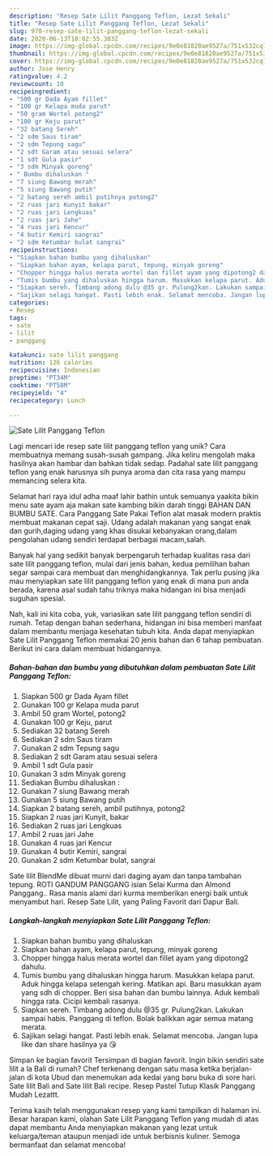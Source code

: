 ```yaml
---
description: "Resep Sate Lilit Panggang Teflon, Lezat Sekali"
title: "Resep Sate Lilit Panggang Teflon, Lezat Sekali"
slug: 970-resep-sate-lilit-panggang-teflon-lezat-sekali
date: 2020-06-13T10:02:55.383Z
image: https://img-global.cpcdn.com/recipes/9e0e81820ae9527a/751x532cq70/sate-lilit-panggang-teflon-foto-resep-utama.jpg
thumbnail: https://img-global.cpcdn.com/recipes/9e0e81820ae9527a/751x532cq70/sate-lilit-panggang-teflon-foto-resep-utama.jpg
cover: https://img-global.cpcdn.com/recipes/9e0e81820ae9527a/751x532cq70/sate-lilit-panggang-teflon-foto-resep-utama.jpg
author: Jose Henry
ratingvalue: 4.2
reviewcount: 10
recipeingredient:
- "500 gr Dada Ayam fillet"
- "100 gr Kelapa muda parut"
- "50 gram Wortel potong2"
- "100 gr Keju parut"
- "32 batang Sereh"
- "2 sdm Saus tiram"
- "2 sdm Tepung sagu"
- "2 sdt Garam atau sesuai selera"
- "1 sdt Gula pasir"
- "3 sdm Minyak goreng"
- " Bumbu dihaluskan "
- "7 siung Bawang merah"
- "5 siung Bawang putih"
- "2 batang sereh ambil putihnya potong2"
- "2 ruas jari Kunyit bakar"
- "2 ruas jari Lengkuas"
- "2 ruas jari Jahe"
- "4 ruas jari Kencur"
- "4 butir Kemiri sangrai"
- "2 sdm Ketumbar bulat sangrai"
recipeinstructions:
- "Siapkan bahan bumbu yang dihaluskan"
- "Siapkan bahan ayam, kelapa parut, tepung, minyak goreng"
- "Chopper hingga halus merata wortel dan fillet ayam yang dipotong2 dahulu."
- "Tumis bumbu yang dihaluskan hingga harum. Masukkan kelapa parut. Aduk hingga kelapa setengah kering. Matikan api. Baru masukkan ayam yang sdh di chopper. Beri sisa bahan dan bumbu lainnya. Aduk kembali hingga rata. Cicipi kembali rasanya."
- "Siapkan sereh. Timbang adong dulu @35 gr. Pulung2kan. Lakukan sampai habis. Panggang di teflon. Bolak balikkan agar semua matang merata."
- "Sajikan selagi hangat. Pasti lebih enak. Selamat mencoba. Jangan lupa like dan share hasilnya ya 😘"
categories:
- Resep
tags:
- sate
- lilit
- panggang

katakunci: sate lilit panggang 
nutrition: 126 calories
recipecuisine: Indonesian
preptime: "PT34M"
cooktime: "PT58M"
recipeyield: "4"
recipecategory: Lunch

---
```



![Sate Lilit Panggang Teflon](https://img-global.cpcdn.com/recipes/9e0e81820ae9527a/751x532cq70/sate-lilit-panggang-teflon-foto-resep-utama.jpg)

Lagi mencari ide resep sate lilit panggang teflon yang unik? Cara membuatnya memang susah-susah gampang. Jika keliru mengolah maka hasilnya akan hambar dan bahkan tidak sedap. Padahal sate lilit panggang teflon yang enak harusnya sih punya aroma dan cita rasa yang mampu memancing selera kita.

Selamat hari raya idul adha maaf lahir bathin untuk semuanya yaakita bikin menu sate ayam aja makan sate kambing bikin darah tinggi BAHAN DAN BUMBU SATE. Cara Panggang Sate Pakai Teflon alat masak modern praktis membuat makanan cepat saji. Udang adalah makanan yang sangat enak dan gurih,daging udang yang khas disukai kebanyakan orang,dalam pengolahan udang sendiri terdapat berbagai macam,salah.

Banyak hal yang sedikit banyak berpengaruh terhadap kualitas rasa dari sate lilit panggang teflon, mulai dari jenis bahan, kedua pemilihan bahan segar sampai cara membuat dan menghidangkannya. Tak perlu pusing jika mau menyiapkan sate lilit panggang teflon yang enak di mana pun anda berada, karena asal sudah tahu triknya maka hidangan ini bisa menjadi suguhan spesial.


Nah, kali ini kita coba, yuk, variasikan sate lilit panggang teflon sendiri di rumah. Tetap dengan bahan sederhana, hidangan ini bisa memberi manfaat dalam membantu menjaga kesehatan tubuh kita. Anda dapat menyiapkan Sate Lilit Panggang Teflon memakai 20 jenis bahan dan 6 tahap pembuatan. Berikut ini cara dalam membuat hidangannya.

<!--inarticleads1-->

##### Bahan-bahan dan bumbu yang dibutuhkan dalam pembuatan Sate Lilit Panggang Teflon:

1. Siapkan 500 gr Dada Ayam fillet
1. Gunakan 100 gr Kelapa muda parut
1. Ambil 50 gram Wortel, potong2
1. Gunakan 100 gr Keju, parut
1. Sediakan 32 batang Sereh
1. Sediakan 2 sdm Saus tiram
1. Gunakan 2 sdm Tepung sagu
1. Sediakan 2 sdt Garam atau sesuai selera
1. Ambil 1 sdt Gula pasir
1. Gunakan 3 sdm Minyak goreng
1. Sediakan  Bumbu dihaluskan :
1. Gunakan 7 siung Bawang merah
1. Gunakan 5 siung Bawang putih
1. Siapkan 2 batang sereh, ambil putihnya, potong2
1. Siapkan 2 ruas jari Kunyit, bakar
1. Sediakan 2 ruas jari Lengkuas
1. Ambil 2 ruas jari Jahe
1. Gunakan 4 ruas jari Kencur
1. Gunakan 4 butir Kemiri, sangrai
1. Gunakan 2 sdm Ketumbar bulat, sangrai


Sate lilit BlendMe dibuat murni dari daging ayam dan tanpa tambahan tepung. ROTI GANDUM PANGGANG isian Selai Kurma dan Almond Panggang.. Rasa manis alami dari kurma memberikan energi baik untuk menyambut hari. Resep Sate Lilit, yang Paling Favorit dari Dapur Bali. 

<!--inarticleads2-->

##### Langkah-langkah menyiapkan Sate Lilit Panggang Teflon:

1. Siapkan bahan bumbu yang dihaluskan
1. Siapkan bahan ayam, kelapa parut, tepung, minyak goreng
1. Chopper hingga halus merata wortel dan fillet ayam yang dipotong2 dahulu.
1. Tumis bumbu yang dihaluskan hingga harum. Masukkan kelapa parut. Aduk hingga kelapa setengah kering. Matikan api. Baru masukkan ayam yang sdh di chopper. Beri sisa bahan dan bumbu lainnya. Aduk kembali hingga rata. Cicipi kembali rasanya.
1. Siapkan sereh. Timbang adong dulu @35 gr. Pulung2kan. Lakukan sampai habis. Panggang di teflon. Bolak balikkan agar semua matang merata.
1. Sajikan selagi hangat. Pasti lebih enak. Selamat mencoba. Jangan lupa like dan share hasilnya ya 😘


Simpan ke bagian favorit Tersimpan di bagian favorit. Ingin bikin sendiri sate lilit a la Bali di rumah? Chef terkenang dengan satu masa ketika berjalan-jalan di kota Ubud dan menemukan ada kedai yang baru buka di sore hari. Sate lilit Bali and Sate lilit Bali recipe. Resep Pastel Tutup Klasik Panggang Mudah Lezattt. 

Terima kasih telah menggunakan resep yang kami tampilkan di halaman ini. Besar harapan kami, olahan Sate Lilit Panggang Teflon yang mudah di atas dapat membantu Anda menyiapkan makanan yang lezat untuk keluarga/teman ataupun menjadi ide untuk berbisnis kuliner. Semoga bermanfaat dan selamat mencoba!
